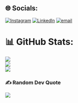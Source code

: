 
## 🌐 Socials:
[![Instagram](https://img.shields.io/badge/Instagram-%23E4405F.svg?logo=Instagram&logoColor=white)](https://instagram.com/jinnishdalal) [![LinkedIn](https://img.shields.io/badge/LinkedIn-%230077B5.svg?logo=linkedin&logoColor=white)](https://linkedin.com/in/jinnish-dalal) [![email](https://img.shields.io/badge/Email-D14836?logo=gmail&logoColor=white)](mailto:jd26@duck.com) 
# 📊 GitHub Stats:
![](https://github-readme-stats.vercel.app/api?username=jinnishdalal&theme=dark&hide_border=false&include_all_commits=true&count_private=true)<br/>
![](https://nirzak-streak-stats.vercel.app/?user=jinnishdalal&theme=dark&hide_border=false)<br/>
![](https://github-readme-stats.vercel.app/api/top-langs/?username=jinnishdalal&theme=dark&hide_border=false&include_all_commits=true&count_private=true&layout=compact)

### ✍️ Random Dev Quote
![](https://quotes-github-readme.vercel.app/api?type=horizontal&theme=radical)

<!-- Proudly created with GPRM ( https://gprm.itsvg.in ) -->
